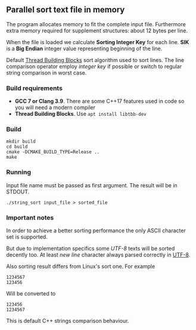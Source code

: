 ## Parallel sort text file in memory

The program allocates memory to fit the complete input file.
Furthermore extra memory required for supplement structures: about 12 bytes per line.

When the file is loaded we calculate **Sorting Integer Key** for each line. 
**SIK** is a **Big Endian** integer value representing beginning of the line.

Default [Thread Building Blocks](https://www.threadingbuildingblocks.org/) sort algorithm used to sort lines.
The line comparison operator employ _integer_ _key_ if possible
 or switch to regular string comparison in worst case.

### Build requirements

* **GCC 7 or Clang 3.9**. There are some C++17 features used in code so you will need a modern compiler
* **Thread Building Blocks**. Use ```apt install libtbb-dev```

### Build

```
mkdir build
cd build
cmake -DCMAKE_BUILD_TYPE=Release ..
make
```

### Running

Input file name must be passed as first argument. The result will be in STDOUT.
```
./string_sort input_file > sorted_file
```

### Important notes
In order to achieve a better sorting performance the only ASCII character set is supported.

But due to implementation specifics some *UTF-8* texts will be sorted decently too.
At least _new_ _line_ character always parsed correctly in [UTF-8](https://en.wikipedia.org/wiki/UTF-8#Description).

Also sorting result differs from Linux's sort one. For example
```
1234567
123456
```
Will be converted to
```
123456
1234567
```
This is default C++ strings comparison behaviour.  